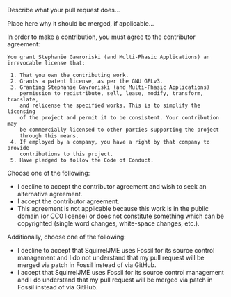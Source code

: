 Describe what your pull request does...

Place here why it should be merged, if applicable...

In order to make a contribution, you must agree to the contributor agreement:

```
You grant Stephanie Gawroriski (and Multi-Phasic Applications) an
irrevocable license that:

 1. That you own the contributing work.
 2. Grants a patent license, as per the GNU GPLv3.
 3. Granting Stephanie Gawroriski (and Multi-Phasic Applications)
    permission to redistribute, sell, lease, modify, transform, translate,
    and relicense the specified works. This is to simplify the licensing
    of the project and permit it to be consistent. Your contribution may
    be commercially licensed to other parties supporting the project
    through this means.
 4. If employed by a company, you have a right by that company to provide
    contributions to this project.
 5. Have pledged to follow the Code of Conduct.
```

Choose one of the following:

 * I decline to accept the contributor agreement and wish to seek an
   alternative agreement.
 * I accept the contributor agreement.
 * This agreement is not applicable because this work is in the public
   domain (or CC0 license) or does not constitute something which can be
   copyrighted (single word changes, white-space changes, etc.).

Additionally, choose one of the following:

 * I decline to accept that SquirrelJME uses Fossil for its source control
   management and I do not understand that my pull request will be merged
   via patch in Fossil instead of via GitHub.
 * I accept that SquirrelJME uses Fossil for its source control
   management and I do understand that my pull request will be merged
   via patch in Fossil instead of via GitHub.
